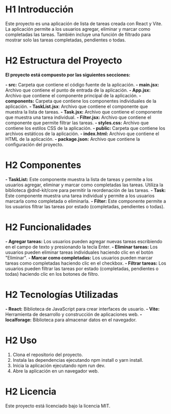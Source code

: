 # H1 Introducción

Este proyecto es una aplicación de lista de tareas creada con React y Vite. La aplicación permite a los usuarios agregar, eliminar y marcar como completadas las tareas. También incluye una función de filtrado para mostrar solo las tareas completadas, pendientes o todas.

# H2 Estructura del Proyecto

**El proyecto está compuesto por las siguientes secciones:**

**- src:** Carpeta que contiene el código fuente de la aplicación.
**- main.jsx:** Archivo que contiene el punto de entrada de la aplicación.
**- App.jsx:** Archivo que contiene el componente principal de la aplicación.
**- components:** Carpeta que contiene los componentes individuales de la aplicación.
**- TaskList.jsx**: Archivo que contiene el componente que muestra la lista de tareas.
**- Task.jsx:** Archivo que contiene el componente que muestra una tarea individual.
**- Filter.jsx:** Archivo que contiene el componente que permite filtrar las tareas.
**- styles.css:** Archivo que contiene los estilos CSS de la aplicación.
**- public:** Carpeta que contiene los archivos estáticos de la aplicación.
**- index.html:** Archivo que contiene el HTML de la aplicación.
**- package.json:** Archivo que contiene la configuración del proyecto.

# H2 Componentes

**- TaskList:** Este componente muestra la lista de tareas y permite a los usuarios agregar, eliminar y marcar como completadas las tareas. Utiliza la biblioteca @dnd-kit/core para permitir la reordenación de las tareas.
**- Task:** Este componente muestra una tarea individual y permite a los usuarios marcarla como completada o eliminarla.
**- Filter:** Este componente permite a los usuarios filtrar las tareas por estado (completadas, pendientes o todas).

# H2 Funcionalidades

**- Agregar tareas:** Los usuarios pueden agregar nuevas tareas escribiendo en el campo de texto y presionando la tecla Enter.
**- Eliminar tareas:** Los usuarios pueden eliminar tareas individuales haciendo clic en el botón "Eliminar".
**- Marcar como completadas:** Los usuarios pueden marcar tareas como completadas haciendo clic en el checkbox.
**- Filtrar tareas:** Los usuarios pueden filtrar las tareas por estado (completadas, pendientes o todas) haciendo clic en los botones de filtro.

# H2 Tecnologías Utilizadas

**- React:** Biblioteca de JavaScript para crear interfaces de usuario.
**- Vite:** Herramienta de desarrollo y construcción de aplicaciones web.
**- localforage:** Biblioteca para almacenar datos en el navegador.

# H2 Uso

1. Clona el repositorio del proyecto.
2. Instala las dependencias ejecutando npm install o yarn install.
3. Inicia la aplicación ejecutando npm run dev.
4. Abre la aplicación en un navegador web.

# H2 Licencia

Este proyecto está licenciado bajo la licencia MIT.